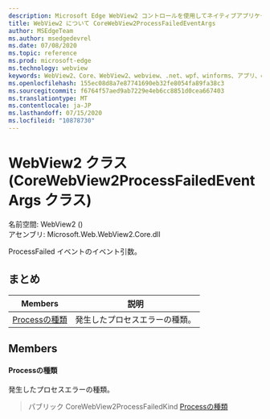 ```yaml
---
description: Microsoft Edge WebView2 コントロールを使用してネイティブアプリケーションに web 技術 (HTML、CSS、JavaScript) を埋め込む
title: WebView2 について CoreWebView2ProcessFailedEventArgs
author: MSEdgeTeam
ms.author: msedgedevrel
ms.date: 07/08/2020
ms.topic: reference
ms.prod: microsoft-edge
ms.technology: webview
keywords: WebView2、Core、WebView2、webview、.net、wpf、winforms、アプリ、edge、CoreWebView2、CoreWebView2Controller、browser control、edge html、Microsoft の WebView2。 CoreWebView2ProcessFailedEventArgs。
ms.openlocfilehash: 155ec08d8a7e87741690eb32fe8054fa89fa38c3
ms.sourcegitcommit: f6764f57aed9ab7229e4eb6cc8851d0cea667403
ms.translationtype: MT
ms.contentlocale: ja-JP
ms.lasthandoff: 07/15/2020
ms.locfileid: "10878730"
---
```

# WebView2 クラス (CoreWebView2ProcessFailedEventArgs クラス) 

名前空間: WebView2 () \
アセンブリ: Microsoft.Web.WebView2.Core.dll

ProcessFailed イベントのイベント引数。

## まとめ

 Members                        | 説明
--------------------------------|---------------------------------------------
[Processの種類](#processfailedkind) | 発生したプロセスエラーの種類。

## Members

#### Processの種類 

発生したプロセスエラーの種類。

> パブリック CoreWebView2ProcessFailedKind [Processの種類](#processfailedkind)

